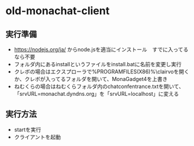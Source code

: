 # old-monachat-client


## 実行準備


- https://nodejs.org/ja/ からnode.jsを適当にインストール　すでに入ってるなら不要
- フォルダ内にあるinstallというファイルをinstall.batに名前を変更し実行
- クレボの場合はエクスプローラで%PROGRAMFILES(X86)%\clairvoを開くか、クレボが入ってるフォルダを開いて、MonaGadget4を上書き
- ねむくらの場合はねむくらフォルダ内のchatconfentrance.txtを開いて、「srvURL=monachat.dyndns.org」を「srvURL=localhost」に変える


## 実行方法


- startを実行
- クライアントを起動
